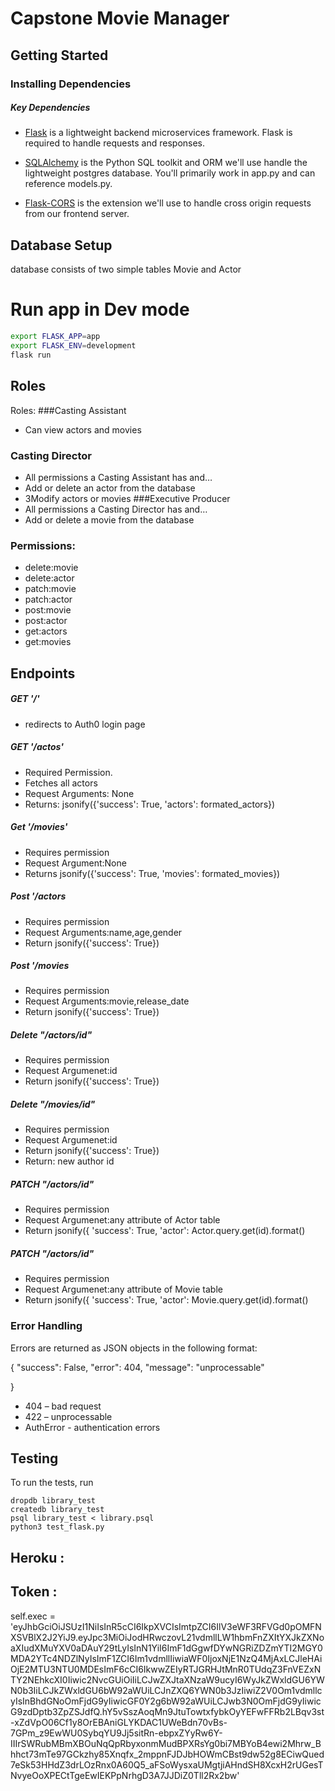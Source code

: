 # Capstone Movie Manager 
## Getting Started

### Installing Dependencies

##### Key Dependencies

- [Flask](http://flask.pocoo.org/)  is a lightweight backend microservices framework. Flask is required to handle requests and responses.

- [SQLAlchemy](https://www.sqlalchemy.org/) is the Python SQL toolkit and ORM we'll use handle the lightweight postgres database. You'll primarily work in app.py and can reference models.py. 

- [Flask-CORS](https://flask-cors.readthedocs.io/en/latest/#) is the extension we'll use to handle cross origin requests from our frontend server. 

## Database Setup
database consists of two simple tables Movie and Actor
# Run app in Dev mode
```bash
export FLASK_APP=app
export FLASK_ENV=development
flask run
```
## Roles
Roles:
###Casting Assistant
- Can view actors and movies
### Casting Director
- All permissions a Casting Assistant has and…
- Add or delete an actor from the database
- 3Modify actors or movies
###Executive Producer
- All permissions a Casting Director has and…
- Add or delete a movie from the database

 ### Permissions:
 - delete:movie 		
 - delete:actor 
 - patch:movie 
 - patch:actor
 - post:movie 
 - post:actor 
 - get:actors
 - get:movies
## Endpoints
 ##### GET '/' 
  - redirects to Auth0 login page
 ##### GET '/actos'
 - Required Permission.
 - Fetches all actors 
- Request Arguments: None
- Returns: jsonify({'success': True, 'actors': formated_actors})

##### Get '/movies'
 - Requires permission
 - Request Argument:None
 - Returns jsonify({'success': True, 'movies': formated_movies})

##### Post '/actors
- Requires permission	
- Request Arguments:name,age,gender
- Return jsonify({'success': True})
##### Post '/movies
- Requires permission	
- Request Arguments:movie,release_date
- Return jsonify({'success': True})

##### Delete "/actors/id"
- Requires permission	
- Request Argumenet:id
- Return jsonify({'success': True})
##### Delete "/movies/id"
- Requires permission	
- Request Argumenet:id
- Return jsonify({'success': True})
- Return: new author id

##### PATCH  "/actors/id"
- Requires permission	
- Request Argumenet:any attribute of Actor table
- Return jsonify({
                'success': True,
                'actor': Actor.query.get(id).format()

 ##### PATCH  "/actors/id"
- Requires permission	
- Request Argumenet:any attribute of Movie table
- Return jsonify({
                'success': True,
                'actor': Movie.query.get(id).format()


### Error Handling
Errors are returned as JSON objects in the following format:
  
  {
    "success": False, 
    "error": 404,
    "message": "unprocessable"
      
  }
- 404 – bad request 
- 422 – unprocessable 
- AuthError - authentication errors
## Testing
To run the tests, run

    dropdb library_test
    createdb library_test
    psql library_test < library.psql
    python3 test_flask.py
## Heroku :


## Token :
self.exec = 'eyJhbGciOiJSUzI1NiIsInR5cCI6IkpXVCIsImtpZCI6IlV3eWF3RFVGd0pOMFNXSVBlX2J2YiJ9.eyJpc3MiOiJodHRwczovL21vdmllLW1hbmFnZXItYXJkZXNoaXIudXMuYXV0aDAuY29tLyIsInN1YiI6ImF1dGgwfDYwNGRiZDZmYTI2MGY0MDA2YTc4NDZlNyIsImF1ZCI6Im1vdmllIiwiaWF0IjoxNjE1NzQ4MjAxLCJleHAiOjE2MTU3NTU0MDEsImF6cCI6IkwwZEIyRTJGRHJtMnR0TUdqZ3FnVEZxNTY2NEhkcXI0Iiwic2NvcGUiOiIiLCJwZXJtaXNzaW9ucyI6WyJkZWxldGU6YWN0b3IiLCJkZWxldGU6bW92aWUiLCJnZXQ6YWN0b3JzIiwiZ2V0Om1vdmllcyIsInBhdGNoOmFjdG9yIiwicGF0Y2g6bW92aWUiLCJwb3N0OmFjdG9yIiwicG9zdDptb3ZpZSJdfQ.hY5vSszAoqMn9JtuTowtxfybkOyYEFwFFRb2LBqv3st-xZdVpO06Cf1y8OrEBAniGLYKDAC1UWeBdn70vBs-7GPm_z9EwWU0SybqYU9Jj5sitRn-ebpxZYyRw6Y-IIIrSWRubMBmXBOuNqQpRbyxonmMudBPXRsYg0bi7MBYoB4ewi2Mhrw_Bhhct73mTe97GCkzhy85Xnqfx_2mppnFJDJbHOWmCBst9dw52g8ECiwQued7eSk53HHdZ3drLOzRnx0A60Q5_aFSoWysxaUMgtjiAHndSH8XcxH2rUGesTNvyeOoXPECtTgeEwIEKPpNrhgD3A7JJDiZ0Tll2Rx2bw'